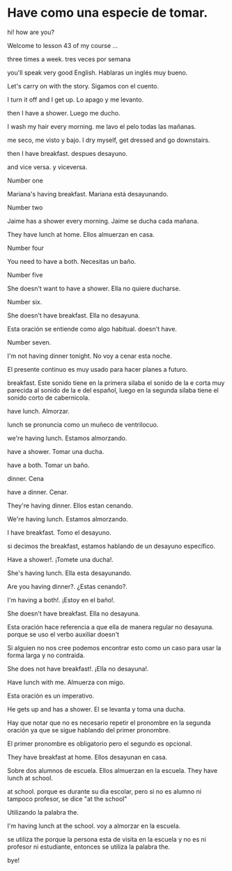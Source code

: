 # Have como una especie de tomar.

hi! how are you?

Welcome to lesson 43 of my course ...

three times a week. tres veces por semana

you'll speak very good English. Hablaras un inglés muy bueno.

Let's carry on with the story. Sigamos con el cuento.

I turn it off and I get up. Lo apago y me levanto.

then I have a shower. Luego me ducho.

I wash my hair every morning. me lavo el pelo todas las mañanas.

me seco, me visto y bajo. I dry myself, get dressed and go downstairs.

then I have breakfast. despues desayuno.

and vice versa. y viceversa.

Number one

Mariana's having breakfast. Mariana está desayunando.

Number two

Jaime has a shower every morning.
Jaime se ducha cada mañana.

They have lunch at home.
Ellos almuerzan en casa.

Number four

You need to have a both.
Necesitas un baño.

Number five

She doesn't want to have a shower.
Ella no quiere ducharse.

Number six.

She doesn't have breakfast.
Ella no desayuna.

Esta oración se entiende como algo
habitual. doesn't have.

Number seven.

I'm not having dinner tonight.
No voy a cenar esta noche.

El presente continuo es muy usado
para hacer planes a futuro.

breakfast. Este sonido tiene en la 
primera silaba el sonido de la e corta
muy parecida al sonido de la e del
español, luego en la segunda silaba
tiene el sonido corto de cabernicola.

have lunch.
Almorzar.

lunch se pronuncia como un muñeco
de ventrilocuo.

we're having lunch.
Estamos almorzando.

have a shower.
Tomar una ducha.

have a both.
Tomar un baño.

dinner. Cena

have a dinner. Cenar.

They're having dinner.
Ellos estan cenando.

We're having lunch.
Estamos almorzando.

I have breakfast.
Tomo el desayuno.

si decimos the breakfast, estamos
hablando de un desayuno especifico.

Have a shower!.
¡Tomete una ducha!.

She's having lunch.
Ella esta desayunando.

Are you having dinner?.
¿Estas cenando?.

I'm having a both!.
¡Estoy en el baño!.

She doesn't have breakfast.
Ella no desayuna.

Esta oración hace referencia a que
ella de manera regular no desayuna.
porque se uso el verbo auxiliar doesn't

Si alguien no nos cree podemos encontrar
esto como un caso para usar la forma
larga y no contraida.

She does not have breakfast!.
¡Ella no desayuna!.

Have lunch with me.
Almuerza con migo.

Esta oración es un imperativo.

He gets up and has a shower.
El se levanta y toma una ducha.

Hay que notar que no es necesario
repetir el pronombre en la segunda
oración ya que se sigue hablando del
primer pronombre.

El primer pronombre es obligatorio
pero el segundo es opcional.

They have breakfast at home.
Ellos desayunan en casa.

Sobre dos alumnos de escuela.
Ellos almuerzan en la escuela.
They have lunch at school.

at school. porque es durante su dia
escolar, pero si no es alumno ni
tampoco profesor, se dice "at the school"

Utilizando la palabra the.

I'm having lunch at the school.
voy a almorzar en la escuela.

se utiliza the porque la persona esta
de visita en la escuela y no es ni
profesor ni estudiante, entonces
se utiliza la palabra the.

bye!
